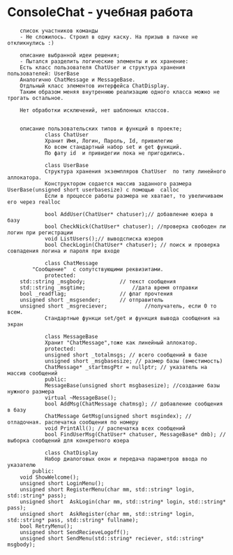 # ConsoleChat  - учебная работа
        список участников команды
        - Не сложилось. Строил в одну каску. На призыв в пачке не откликнулись :) 
        
        описание выбранной идеи решения;
        - Пытался разделить логические элементы и их хранение:
        Есть класс пользователя ChatUser и структура хранения пользователей: UserBase
        Аналогично ChatMessage и MessageBase. 
        Отдльный класс элементов интерфейса ChatDisplay. 
        Таким образом меняя внутреннюю реализацию одного класса можно не трогать остальное. 

        Нет обработки исключений, нет шаблонных классов. 
        
                
        описание пользовательских типов и функций в проекте;
                class ChatUser
                Хранит Имя, Логин, Пароль, Id, привилегию
                Ко всем стандартный набор set и get функций.
                По фату id  и привидегии пока не пригодились. 

                class UserBase
                Структура хранения экземпляров ChatUser  по типу линейного аллокатора. 
                Конструктором содается массив заданного размера  UserBase(unsigned short userbasesize) с помощью  calloc 
                Если в процессе работы размера не хватает, то увеличиваем его через realloc
                  
                bool AddUser(ChatUser* chatuser);// добавление юзера в базу
                bool CheckNick(ChatUser* chatuser); //проверка свободен ли логин при регистрации
                void ListUsers();// выводсписка юзеров
                bool CheckLogin(ChatUser* chatuser); // поиск и проверка совпадения логина и пароля при входе

                class ChatMessage
        	"Сообщение"  с сопутствующими реквизитами.
                protected:
		std::string _msgbody;			// текст сообщения
		std::string _msgtime;	        	//дата время отправки
		bool _readflag;			        // флаг прочтения
		unsigned short _msgsender;		// отправитель
		unsigned short _msgreciever;	        //получатель, если 0 то всем. 
                Стандартные функци set/get и функция вывода сообщения на экран

                class MessageBase
                Хранит "ChatMessage",тоже как линейный аллокатор. 
                protected:
                unsigned short _totalmsgs; // всего сообщений в базе
                unsigned short _msgbasesize; // размер базы (вместимость) 
                ChatMessage* _startmsgPtr = nullptr; // указатель на массив сообщений
                public:
                MessageBase(unsigned short msgbasesize); //создание базы нужного размера
                virtual ~MessageBase();
                bool AddMsg(ChatMessage chatmsg); // добавление сообщения в базу
                ChatMessage GetMsg(unsigned short msgindex); // отладочная. распечатка сообщения по номеру 
                void PrintAll(); // распечатка всех сообщений
                bool FindUserMsg(ChatUser* chatuser, MessageBase* dmb); // выборка сообщений для конкретного юзера

                class ChatDisplay
                Набор диалоговых окон и передача параметров ввода по указателю
        	public:
		void ShowWelcome();
		unsigned short LoginMenu();
		unsigned short RegisterMenu(char mm, std::string* login, std::string* pass);
		unsigned short  AskLogin(char mm, std::string* login, std::string* pass);
		unsigned short  AskRegister(char mm, std::string* login, std::string* pass, std::string* fullname);
		bool RetryMenu();
		unsigned short SendRecieveLogoff();
		unsigned short SendMenu(std::string* reciever, std::string* msgbody);

